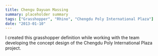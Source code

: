 ```yaml
---
title: Chengu Dayuan Massing
summary: placeholder summary
tags: ["Grasshopper", "Rhino", "Chengdu Poly International Plaza"]
date: "2013-01-10"
---
```


I created this grasshopper definition while working with the team developing the concept design of the Chengdu Poly International Plaza project.

